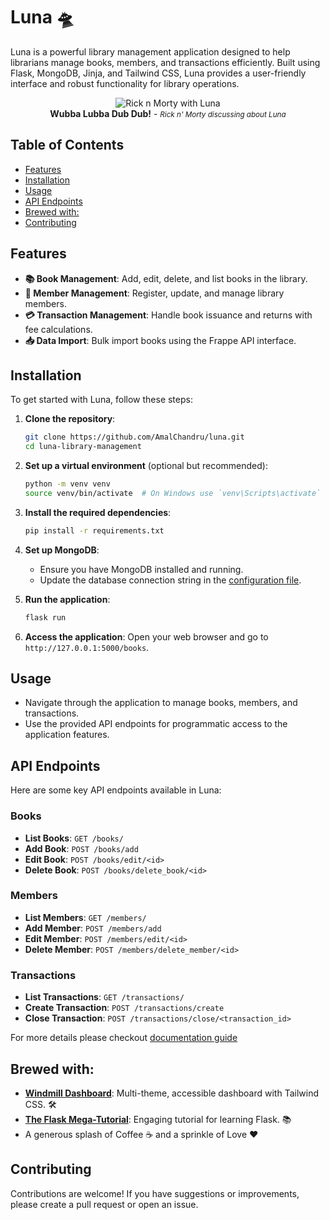 # Luna 🛸

Luna is a powerful library management application designed to help librarians manage books, members, and transactions efficiently. Built using Flask, MongoDB, Jinja, and Tailwind CSS, Luna provides a user-friendly interface and robust functionality for library operations. 
<p align="center">
  <img src="https://i.giphy.com/media/v1.Y2lkPTc5MGI3NjExeXl1eHpvdXEza3lyZHNza3l4bXBpZ2MycjFiOHp1MWR6eDh0ZTN2eiZlcD12MV9pbnRlcm5hbF9naWZfYnlfaWQmY3Q9dg/pBoI7kes1IANE0pD2f/giphy.gif" alt="Rick n Morty with Luna">
   <br>
   <strong>Wubba Lubba Dub Dub!</strong> - <em><small>Rick n' Morty discussing about Luna</small></em>
</p>

## Table of Contents

- [Features](#features)
- [Installation](#installation)
- [Usage](#usage)
- [API Endpoints](#api-endpoints)
- [Brewed with:](#brewed-with)
- [Contributing](#contributing)

## Features

- **📚 Book Management**: Add, edit, delete, and list books in the library.
- **👥 Member Management**: Register, update, and manage library members.
- **💳 Transaction Management**: Handle book issuance and returns with fee calculations.
- **📥 Data Import**: Bulk import books using the Frappe API interface.

## Installation

To get started with Luna, follow these steps:

1. **Clone the repository**:
   ```bash
   git clone https://github.com/AmalChandru/luna.git
   cd luna-library-management
   ```

2. **Set up a virtual environment** (optional but recommended):
   ```bash
   python -m venv venv
   source venv/bin/activate  # On Windows use `venv\Scripts\activate`
   ```

3. **Install the required dependencies**:
   ```bash
   pip install -r requirements.txt
   ```

4. **Set up MongoDB**:
   - Ensure you have MongoDB installed and running.
   - Update the database connection string in the [configuration file](./app/config/development.py).

5. **Run the application**:
   ```bash
   flask run
   ```

6. **Access the application**:
   Open your web browser and go to `http://127.0.0.1:5000/books`.

## Usage

- Navigate through the application to manage books, members, and transactions.
- Use the provided API endpoints for programmatic access to the application features.

## API Endpoints

Here are some key API endpoints available in Luna:

### Books
- **List Books**: `GET /books/`
- **Add Book**: `POST /books/add`
- **Edit Book**: `POST /books/edit/<id>`
- **Delete Book**: `POST /books/delete_book/<id>`

### Members
- **List Members**: `GET /members/`
- **Add Member**: `POST /members/add`
- **Edit Member**: `POST /members/edit/<id>`
- **Delete Member**: `POST /members/delete_member/<id>`

### Transactions
- **List Transactions**: `GET /transactions/`
- **Create Transaction**: `POST /transactions/create`
- **Close Transaction**: `POST /transactions/close/<transaction_id>`

For more details please checkout [documentation guide](./docs/documentation.md)

## Brewed with:

- **[Windmill Dashboard](https://github.com/estevanmaito/windmill-dashboard)**: Multi-theme, accessible dashboard with Tailwind CSS. 🛠️
- **[The Flask Mega-Tutorial](https://blog.miguelgrinberg.com/post/the-flask-mega-tutorial-part-i-hello-world)**: Engaging tutorial for learning Flask. 📚
- A generous splash of Coffee ☕ and a sprinkle of Love ❤️

## Contributing

Contributions are welcome! If you have suggestions or improvements, please create a pull request or open an issue.


